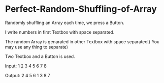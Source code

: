Perfect-Random-Shuffling-of-Array
=================================

Randomly shuffling an Array each time, we press a Button.

I write numbers in first Textbox with space separated.

The random Array is genarated in other Textbox with space separated.( You may use any thing to separate)

Two Textbox and a Button is used.

Input: 1 2 3 4 5 6 7 8

Output: 2 4 5 6 1 3 8 7
